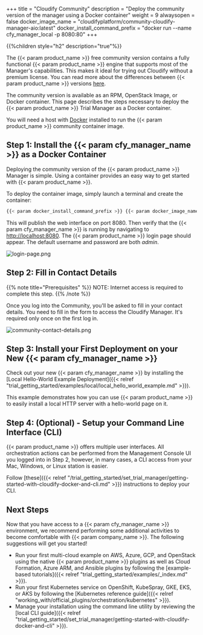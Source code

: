 +++
title = "Cloudify Community"
description = "Deploy the community version of the manager using a Docker container"
weight = 9
alwaysopen = false
docker_image_name = "cloudifyplatform/community-cloudify-manager-aio:latest"
docker_install_command_prefix = "docker run --name cfy_manager_local -p 8080:80"
+++

{{%children style="h2" description="true"%}}


The {{< param product_name >}} free community version contains a fully functional {{< param product_name >}} engine that supports most of the Manager's capabilities. This makes it ideal for trying out Cloudify without a premium license. You can read more about the differences between {{< param product_name >}} versions [here](https://cloudify.co/download/community-vs-enterprise/).

The community version is available as an RPM, OpenStack Image, or Docker container. This page describes the steps necessary to deploy the {{< param product_name >}} Trial Manager as a Docker container.

You will need a host with [Docker](https://docs.docker.com/install) installed to run the {{< param product_name >}} community container image.

## Step 1: Install the {{< param cfy_manager_name >}} as a Docker Container

Deploying the community version of the {{< param product_name >}} Manager is simple. Using a container provides an easy way to get started with {{< param product_name >}}.

To deploy the container image, simply launch a terminal and create the container:

```bash
{{< param docker_install_command_prefix >}} {{< param docker_image_name >}}
```

This will publish the web interface on port 8080. Then verify that the {{< param cfy_manager_name >}} is running by navigating to [http://localhost:8080](http://localhost:8080). The {{< param product_name >}} login page should appear. The default username and password are both _admin_.

![login-page.png]( /images/ui/pages/login-page.png )

## Step 2: Fill in Contact Details

{{% note title="Prerequisites" %}}
NOTE: Internet access is required to complete this step.
{{% /note %}}

Once you log into the Community, you'll be asked to fill in your contact details. You need to fill in the form to access the Cloudify Manager. It's required only once on the first log in.

![community-contact-details.png]( /images/ui/pages/community-contact-details.png )

## Step 3: Install your First Deployment on your New {{< param cfy_manager_name >}}
Check out your new {{< param cfy_manager_name >}} by installing the [Local Hello-World Example Deployment]({{< relref "trial_getting_started/examples/local/local_hello_world_example.md" >}}).  

This example demonstrates how you can use {{< param product_name >}} to easily install a local HTTP server with a hello-world page on it.

## Step 4: (Optional) - Setup your Command Line Interface (CLI)

{{< param product_name >}} offers multiple user interfaces. All orchestration actions can be performed from the Management Console UI you logged into in Step 2, however, in many cases, a CLI access from your Mac, Windows, or Linux station is easier.

Follow [these]({{< relref "/trial_getting_started/set_trial_manager/getting-started-with-cloudify-docker-and-cli.md" >}}) instructions to deploy your CLI.

## Next Steps

Now that you have access to a {{< param cfy_manager_name >}} environment, we recommend performing some additional activities to become comfortable with {{< param company_name >}}. The following suggestions will get you started!

* Run your first multi-cloud example on AWS, Azure, GCP, and OpenStack using the native {{< param product_name >}} plugins as well as Cloud Formation, Azure ARM, and Ansible plugins by following the [example-based tutorials]({{< relref "trial_getting_started/examples/_index.md" >}}).
* Run your first Kubernetes service on OpenShift, KubeSpray, GKE, EKS, or AKS by following the [Kubernetes reference guide]({{< relref "working_with/official_plugins/orchestration/kubernetes" >}}).
* Manage your installation using the command line utility by reviewing the [local CLI guide]({{< relref "trial_getting_started/set_trial_manager/getting-started-with-cloudify-docker-and-cli" >}}).

